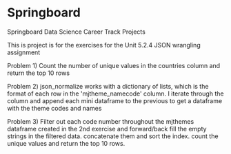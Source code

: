 # Springboard
Springboard Data Science Career Track Projects

This is project is for the exercises for the Unit 5.2.4 JSON wrangling assignment

Problem 1) Count the number of unique values in the countries column and return the top 10 rows

Problem 2) json_normalize works with a dictionary of lists, which is the format of each row in the
           'mjtheme_namecode' column. I iterate through the column and append each mini dataframe 
           to the previous to get a dataframe with the theme codes and names
           
Problem 3) Filter out each code number throughout the mjthemes dataframe created in the 2nd exercise
           and forward/back fill the empty strings in the filtered data. concatenate them and sort the index.
           count the unique values and return the top 10 rows.
